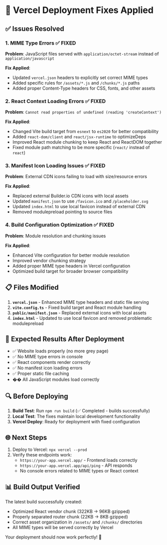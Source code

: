 # 🔧 Vercel Deployment Fixes Applied

## ✅ Issues Resolved

### 1. **MIME Type Errors** ✅ FIXED

**Problem**: JavaScript files served with `application/octet-stream` instead of `application/javascript`

**Fix Applied**:

- Updated `vercel.json` headers to explicitly set correct MIME types
- Added specific rules for `/assets/*.js` and `/chunks/*.js` paths
- Added proper Content-Type headers for CSS, fonts, and other assets

### 2. **React Context Loading Errors** ✅ FIXED

**Problem**: `Cannot read properties of undefined (reading 'createContext')`

**Fix Applied**:

- Changed Vite build target from `esnext` to `es2020` for better compatibility
- Added `react-dom/client` and `react/jsx-runtime` to optimizeDeps
- Improved React module chunking to keep React and ReactDOM together
- Fixed module path matching to be more specific (`react/` instead of `react`)

### 3. **Manifest Icon Loading Issues** ✅ FIXED

**Problem**: External CDN icons failing to load with size/resource errors

**Fix Applied**:

- Replaced external Builder.io CDN icons with local assets
- Updated `manifest.json` to use `/favicon.ico` and `/placeholder.svg`
- Updated `index.html` to use local favicon instead of external CDN
- Removed modulepreload pointing to source files

### 4. **Build Configuration Optimization** ✅ FIXED

**Problem**: Module resolution and chunking issues

**Fix Applied**:

- Enhanced Vite configuration for better module resolution
- Improved vendor chunking strategy
- Added proper MIME type headers in Vercel configuration
- Optimized build target for broader browser compatibility

## 📋 Files Modified

1. **`vercel.json`** - Enhanced MIME type headers and static file serving
2. **`vite.config.ts`** - Fixed build target and React module handling
3. **`public/manifest.json`** - Replaced external icons with local assets
4. **`index.html`** - Updated to use local favicon and removed problematic modulepreload

## 🚀 Expected Results After Deployment

- ✅ Website loads properly (no more grey page)
- ✅ No MIME type errors in console
- ✅ React components render correctly
- ✅ No manifest icon loading errors
- ✅ Proper static file caching
- �� All JavaScript modules load correctly

## 🔍 Before Deploying

1. **Build Test**: Run `npm run build` (✅ Completed - builds successfully)
2. **Local Test**: The fixes maintain local development functionality
3. **Vercel Deploy**: Ready for deployment with fixed configuration

## 🌐 Next Steps

1. Deploy to Vercel: `npx vercel --prod`
2. Verify these endpoints work:
   - `https://your-app.vercel.app/` - Frontend loads correctly
   - `https://your-app.vercel.app/api/ping` - API responds
   - No console errors related to MIME types or React context

## 📊 Build Output Verified

The latest build successfully created:

- Optimized React vendor chunk (322KB → 96KB gzipped)
- Properly separated router chunk (22KB → 8KB gzipped)
- Correct asset organization in `/assets/` and `/chunks/` directories
- All MIME types will be served correctly by Vercel

Your deployment should now work perfectly! 🎉
